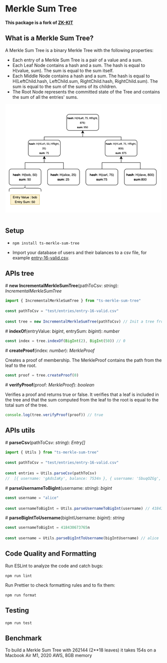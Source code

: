# Merkle Sum Tree

**This package is a fork of [ZK-KIT](https://github.com/privacy-scaling-explorations/zk-kit)**

## What is a Merkle Sum Tree?

A Merkle Sum Tree is a binary Merkle Tree with the following properties:

- Each entry of a Merkle Sum Tree is a pair of a value and a sum. 
- Each Leaf Node contains a hash and a sum. The hash is equal to H(value, sum). The sum is equal to the sum itself.
- Each Middle Node contains a hash and a sum. The hash is equal to H(LeftChild.hash, LeftChild.sum, RightChild.hash, RightChild.sum). The sum is equal to the sum of the sums of its children.
- The Root Node represents the committed state of the Tree and contains the sum of all the entries' sums.

<div align="center">
<img src="./imgs/mst.png" width="600" align="center" />
</div>
<br>

## Setup  

- ```npm install ts-merkle-sum-tree``` 

- Import your database of users and their balances to a csv file, for example [entry-16-valid.csv](.test/entries/entry-16-valid.csv).

## APIs tree

\# **new IncrementalMerkleSumTree**(pathToCsv: _string_): _IncrementalMerkleSumTree_

```typescript
import { IncrementalMerkleSumTree } from "ts-merkle-sum-tree"

const pathToCsv = "test/entries/entry-16-valid.csv" 

const tree = new IncrementalMerkleSumTree(pathToCsv) // Init a tree from the entries in the csv file
```

\# **indexOf**(entryValue: _bigint_, entrySum: _bigint_): _number_

```typescript
const index = tree.indexOf(BigInt(2), BigInt(50)) // 0
```

\# **createProof**(index: _number_): _MerkleProof_

Creates a proof of membership. The MerkleProof contains the path from the leaf to the root.

```typescript
const proof = tree.createProof(0)
```

\# **verifyProof**(proof: _MerkleProof_): _boolean_

Verifies a proof and returns true or false.
It verifies that a leaf is included in the tree and that the sum computed from the leaf to the root is equal to the total sum of the tree.

```typescript
console.log(tree.verifyProof(proof)) // true
```

## APIs utils

\# **parseCsv**(pathToCsv: _string_): _Entry[]_

```typescript
import { Utils } from "ts-merkle-sum-tree"

const pathToCsv = "test/entries/entry-16-valid.csv" 

const entries = Utils.parseCsv(pathToCsv)
//  [{ username: 'gAdsIaKy', balance: 7534n }, { username: 'SbuqOZGg', balance: 2060n }, ...]
```

\# **parseUsernameToBigInt**(username: _string_): _bigint_

```typescript
const username = "alice" 

const usernameToBigInt = Utils.parseUsernameToBigInt(username) // 418430673765n
```

\# **parseBigIntToUsername**(bigIntUsername: _bigint_): _string_

```typescript
const usernameToBigInt = 418430673765n

const username = Utils.parseBigIntToUsername(bigIntUsername) // alice
```

## Code Quality and Formatting

Run ESLint to analyze the code and catch bugs:

```npm run lint```

Run Prettier to check formatting rules and to fix them:

```npm run format```

## Testing

```npm run test```

## Benchmark

To build a Merkle Sum Tree with 262144 (2**18 leaves) it takes 154s on a Macbook Air M1, 2020 AWS, 8GB memory
